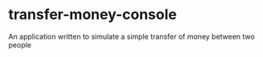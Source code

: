 # transfer-money-console
An application written to simulate a simple transfer of money between two people
